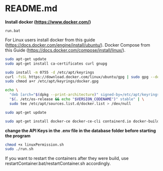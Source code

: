 # README.md

**Install docker (https://www.docker.com/)**
```batch
run.bat
```
For Linux users install docker from this guide (https://docs.docker.com/engine/install/ubuntu/).
Docker Compose from this Guide (https://docs.docker.com/compose/install/linux/).

```bash
sudo apt-get update
sudo apt-get install ca-certificates curl gnupg
```

```bash
sudo install -m 0755 -d /etc/apt/keyrings
curl -fsSL https://download.docker.com/linux/ubuntu/gpg | sudo gpg --dearmor -o /etc/apt/keyrings/docker.gpg
sudo chmod a+r /etc/apt/keyrings/docker.gpg
```

```bash
echo \
  "deb [arch="$(dpkg --print-architecture)" signed-by=/etc/apt/keyrings/docker.gpg] https://download.docker.com/linux/ubuntu \
  "$(. /etc/os-release && echo "$VERSION_CODENAME")" stable" | \
  sudo tee /etc/apt/sources.list.d/docker.list > /dev/null
```

```bash
sudo apt-get update
```

```bash
sudo apt-get install docker-ce docker-ce-cli containerd.io docker-buildx-plugin docker-compose-plugin
```

**change the API Keys in the .env file in the database folder before starting the program**

```bash
chmod +x linuxPermission.sh
sudo ./run.sh
```

If you want to restart the containers after they were build, use restartContainer.bat/restartContainer.sh accordingly. 